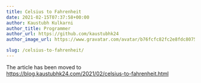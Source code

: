```yaml
---
title: Celsius to Fahrenheit
date: 2021-02-15T07:37:58+00:00
author: Kaustubh Kulkarni
author_title: Programmer
author_url: https://github.com/kaustubhk24
author_image_url: https://www.gravatar.com/avatar/b76fcfc82fc2e8fdc8075636f1735f61?s=200

slug: /celsius-to-fahrenheit/
---
```

The article has been moved to https://blog.kaustubhk24.com/2021/02/celsius-to-fahrenheit.html
